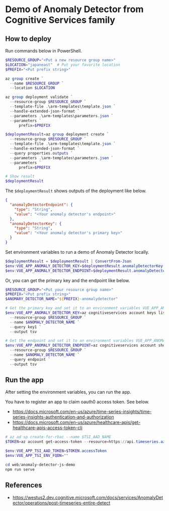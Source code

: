 # Demo of Anomaly Detector from Cognitive Services family

## How to deploy

Run commands below in PowerShell.

```ps1
$RESOURCE_GROUP="<Put a new resource group name>"
$LOCATION="japaneast"  # Put your favorite location
$PREFIX="<Put prefix string>"

az group create `
  --name $RESOURCE_GROUP `
  --location $LOCATION

az group deployment validate `
  --resource-group $RESOURCE_GROUP `
  --template-file .\arm-templates\template.json `
  --handle-extended-json-format `
  --parameters .\arm-templates\parameters.json `
  --parameters `
      prefix=$PREFIX

$deploymentResult=az group deployment create `
  --resource-group $RESOURCE_GROUP `
  --template-file .\arm-templates\template.json `
  --handle-extended-json-format `
  --query properties.outputs `
  --parameters .\arm-templates\parameters.json `
  --parameters `
      prefix=$PREFIX

# Show result
$deploymentResult
```

The `$deploymentResult` shows outputs of the deployment like below.

```json
{
  "anomalyDetectorEndpoint": {
    "type": "String",
    "value": "<Your anomaly detector's endpoint>"
  },
  "anomalyDetectorKey": {
    "type": "String",
    "value": "<Your anomaly detector's primary key>"
  }
}
```

Set environment variables to run a demo of Anomaly Detector locally.

```ps1
$deploymentResult = $deploymentResult | ConvertFrom-Json
$env:VUE_APP_ANOMALY_DETECTOR_KEY=$deploymentResult.anomalyDetectorKey.value
$env:VUE_APP_ANOMALY_DETECTOR_ENDPOINT=$deploymentResult.anomalyDetectorEndpoint.value
```

Or, you can get the primary key and the endpoint like below.

```ps1
$RESOURCE_GROUP="<Put your resource group name>"
$PREFIX="<Put prefix string>"
$ANOMARY_DETECTOR_NAME="${PREFIX}-anomalydetector"

# Get the primary key and set it to an environment variables VUE_APP_ANOMALY_DETECTOR_KEY
$env:VUE_APP_ANOMALY_DETECTOR_KEY=az cognitiveservices account keys list `
  --resource-group $RESOURCE_GROUP `
  --name $ANOMALY_DETECTOR_NAME `
  --query key1 `
  --output tsv

# Get the endpoint and set it to an environment variables VUE_APP_ANOMALY_DETECTOR_ENDPOINT
$env:VUE_APP_ANOMALY_DETECTOR_ENDPOINT=az cognitiveservices account show `
  --resource-group $RESOURCE_GROUP `
  --name $ANOMALY_DETECTOR_NAME `
  --query endpoint `
  --output tsv
```

## Run the app

After setting the environment variables, you can run the app.

You have to register an app to claim oauth0 access token. See below.
- https://docs.microsoft.com/en-us/azure/time-series-insights/time-series-insights-authentication-and-authorization
- https://docs.microsoft.com/en-us/azure/healthcare-apis/get-healthcare-apis-access-token-cli

```ps1
# az ad sp create-for-rbac --name $TSI_AAD_NAME
$TOKEN=az account get-access-token --resource=https://api.timeseries.azure.com/ | ConvertFrom-Json

$env:VUE_APP_TSI_AAD_TOKEN=$TOKEN.accessToken
$env:VUE_APP_TSI_ENV_FQDN=""

cd web/anomaly-detector-js-demo
npm run serve
```

## References

- https://westus2.dev.cognitive.microsoft.com/docs/services/AnomalyDetector/operations/post-timeseries-entire-detect
